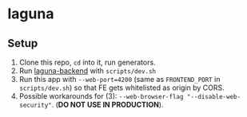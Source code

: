 # laguna

## Setup

1. Clone this repo, `cd` into it, run generators. 
2. Run [laguna-backend](https://github.com/SloveniaEngineering/laguna-backend) with `scripts/dev.sh`
3. Run this app with `--web-port=4200` (same as `FRONTEND_PORT` in `scripts/dev.sh`) so that FE gets whitelisted as origin by CORS.
4. Possible workarounds for (3): `--web-browser-flag "--disable-web-security"`. (**DO NOT USE IN PRODUCTION**).